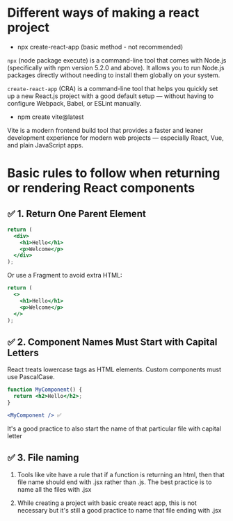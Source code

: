 # Different ways of making a react project
- npx create-react-app (basic method - not recommended)

`npx` (node package execute) is a command-line tool that comes with Node.js (specifically with npm version 5.2.0 and above). It allows you to run Node.js packages directly without needing to install them globally on your system.

`create-react-app` (CRA) is a command-line tool that helps you quickly set up a new React.js project with a good default setup — without having to configure Webpack, Babel, or ESLint manually.

- npm create vite@latest

Vite is a modern frontend build tool that provides a faster and leaner development experience for modern web projects — especially React, Vue, and plain JavaScript apps.

# Basic rules to follow when returning or rendering React components

## ✅ 1. Return One Parent Element

```jsx
return (
  <div>
    <h1>Hello</h1>
    <p>Welcome</p>
  </div>
);
```

Or use a Fragment to avoid extra HTML:

```jsx
return (
  <>
    <h1>Hello</h1>
    <p>Welcome</p>
  </>
);
```

## ✅ 2. Component Names Must Start with Capital Letters
React treats lowercase tags as HTML elements. Custom components must use PascalCase.

```jsx
function MyComponent() {
  return <h2>Hello</h2>;
}

<MyComponent /> ✅
```

It's a good practice to also start the name of that particular file with capital letter

## ✅ 3. File naming

1. Tools like vite have a rule that if a function is returning an html, then that file name should end with .jsx rather than .js. The best practice is to name all the files with .jsx

2. While creating a project with basic create react app, this is not necessary but it's still a good practice to name that file ending with .jsx